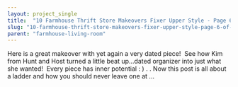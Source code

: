 ```yaml
---
layout: project_single
title:  "10 Farmhouse Thrift Store Makeovers Fixer Upper Style - Page 6 of 6"
slug: "10-farmhouse-thrift-store-makeovers-fixer-upper-style-page-6-of-6"
parent: "farmhouse-living-room"
---
```

Here is a great makeover with yet again a very dated piece!  See how Kim from Hunt and Host turned a little beat up…dated organizer into just what she wanted!  Every piece has inner potential : ) . . Now this post is all about a ladder and how you should never leave one at …